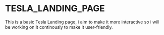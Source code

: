 # TESLA_LANDING_PAGE
This is a basic Tesla Landing page, i aim to make it more interactive so i will be working on it continously to make it user-friendly.
